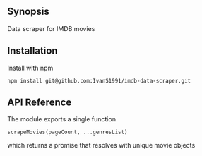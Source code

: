 ## Synopsis

Data scraper for IMDB movies

## Installation

Install with npm
```
npm install git@github.com:IvanS1991/imdb-data-scraper.git
```

## API Reference

The module exports a single function
```
scrapeMovies(pageCount, ...genresList)
```
which returns a promise that resolves with unique movie objects
